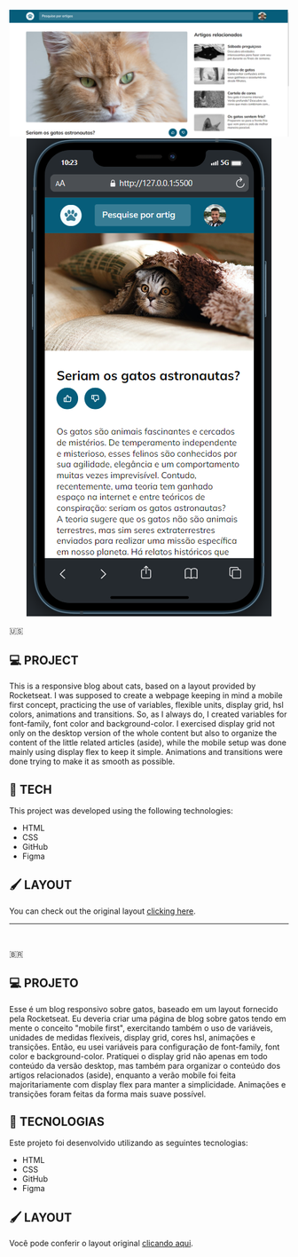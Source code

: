 <p align="center">
<img src="/assets/layoult/desktop.png" alt="screenshot of projeto 09 blog de gatos desktop">
<img src="/assets/layoult/mobile.png" alt="screenshot of projeto 09 blog de gatos mobile">

</p>

🇺🇸
## 💻 PROJECT
This is a responsive blog about cats, based on a layout provided by Rocketseat.
I was supposed to create a webpage keeping in mind a mobile first concept, practicing the use of variables, flexible units, display grid, hsl colors, animations and transitions.
So, as I always do, I created variables for font-family, font color and background-color. I exercised display grid not only on the desktop version of the whole content but also to organize the content of the little related articles (aside), while the mobile setup was done mainly using display flex to keep it simple. Animations and transitions were done trying to make it as smooth as possible.


## 🚀 TECH
This project was developed using the following technologies:
- HTML
- CSS
- GitHub
- Figma


## 🖌 LAYOUT
You can check out the original layout [clicking here](https://www.figma.com/file/ObcE16nT600HBcaS1P1oMQ/Blog-de-Gatos-%E2%80%A2-Desafio-Explorer-(Community)-(Copy)?type=design&node-id=0%3A1&mode=dev).
<br/>
<hr/>
<br/>

🇧🇷
## 💻 PROJETO
Esse é um blog responsivo sobre gatos, baseado em um layout fornecido pela Rocketseat.
Eu deveria criar uma página de blog sobre gatos tendo em mente o conceito "mobile first", exercitando também o uso de variáveis, unidades de medidas flexíveis,  display grid, cores hsl, animações e transições.
Então, eu usei variáveis para configuração de font-family, font color e background-color. Pratiquei o display grid não apenas em todo conteúdo da versão desktop, mas também para organizar o conteúdo dos artigos relacionados (aside), enquanto a verão mobile foi feita majoritariamente com display flex para manter a simplicidade. Animações e transições foram feitas da forma mais suave possível.


## 🚀 TECNOLOGIAS
Este projeto foi desenvolvido utilizando as seguintes tecnologias:
- HTML
- CSS
- GitHub
- Figma


## 🖌 LAYOUT
Você pode conferir o layout original [clicando aqui](https://www.figma.com/file/ObcE16nT600HBcaS1P1oMQ/Blog-de-Gatos-%E2%80%A2-Desafio-Explorer-(Community)-(Copy)?type=design&node-id=0%3A1&mode=dev).
